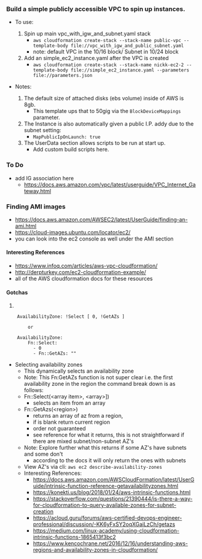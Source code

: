 ### Build a simple publicly accessible VPC to spin up instances.

* To use:
    1. Spin up main vpc_with_igw_and_subnet.yaml stack
        * ```aws cloudformation create-stack --stack-name public-vpc --template-body file://vpc_with_igw_and_public_subnet.yaml```
        * note: default VPC in the 10/16 block/ Subnet in 10/24 block
    2. Add an simple_ec2_instance.yaml after the VPC is created 
        *  ```aws cloudformation create-stack --stack-name nickk-ec2-2 --template-body file://simple_ec2_instance.yaml --parameters file://parameters.json ```

* Notes:  
    1. The default size of attached disks (ebs volume) inside of AWS is 8gb.  
        * This template ups that to 50gig via the ```BlockDeviceMappings``` parameter.
    2. The Instance is also automatically given a public I.P. addy due to the subnet setting: 
        * ```MapPublicIpOnLaunch: true```
    3. The UserData section allows scripts to be run at start up. 
        * Add custom build scripts here. 


### To Do
* add IG association here
    * https://docs.aws.amazon.com/vpc/latest/userguide/VPC_Internet_Gateway.html  

### Finding AMI images
* https://docs.aws.amazon.com/AWSEC2/latest/UserGuide/finding-an-ami.html
* https://cloud-images.ubuntu.com/locator/ec2/
* you can look into the ec2 console as well under the AMI section


#### Interesting References
* https://www.infoq.com/articles/aws-vpc-cloudformation/
* http://derpturkey.com/ec2-cloudformation-example/
* all of the AWS cloudformation docs for these resources

#### Gotchas
1.
```
    AvailabilityZone: !Select [ 0, !GetAZs ]
        
        or
    
    AvailabilityZone:  
        Fn::Select: 
          - 0
          - Fn::GetAZs: "" 
```

* Selecting availability zones
     * This dynamically selects an availability zone
     * Note: This Fn:GetAZs function is not super clear
     i.e. the first availability zone in the region
     the command break down is as follows:
     * Fn::Select(\<array item>,  \<array>]) 
        * selects an item from an array
    * Fn::GetAzs(\<region>) 
        * returns an array of az from a region, 
        * if <region> is blank return current region
        * order not guaranteed 
        * see reference for what it returns, this is not straightforward if there are mixed subnet/non-subnet AZ's
    * Note: Explore further what this returns if some AZ's have subnets and some don't
        * according to the docs it will only return the ones with subnets
    * View AZ's via cli: ```aws ec2 describe-availability-zones```
    * Interesting References:
        * https://docs.aws.amazon.com/AWSCloudFormation/latest/UserGuide/intrinsic-function-reference-getavailabilityzones.html
        * https://konekti.us/blog/2018/01/24/aws-intrinsic-functions.html
        * https://stackoverflow.com/questions/21390444/is-there-a-way-for-cloudformation-to-query-available-zones-for-subnet-creation
        * https://acloud.guru/forums/aws-certified-devops-engineer-professional/discussion/-KK6yFxSY2oqXGaiLzCh/getazs
        * https://medium.com/linux-academy/using-cloudformation-intrinsic-functions-1865413f3bc2
        * https://www.kencochrane.net/2016/12/16/understanding-aws-regions-and-availability-zones-in-cloudformation/